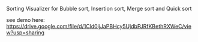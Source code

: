 Sorting Visualizer for Bubble sort, Insertion sort, Merge sort and Quick sort

see demo here:
https://drive.google.com/file/d/1Cld0ijJaPBHcy5UjdbPJRfKBethRXWeC/view?usp=sharing
